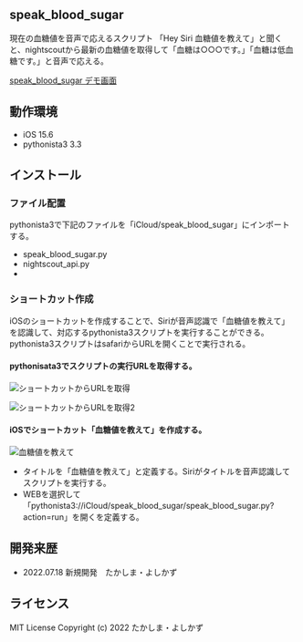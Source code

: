 ## speak_blood_sugar
現在の血糖値を音声で応えるスクリプト
「Hey Siri 血糖値を教えて」と聞くと、nightscoutから最新の血糖値を取得して「血糖は○○○です。」「血糖は低血糖です。」と音声で応える。

[speak_blood_sugar デモ画面](https://twitter.com/takobouzu00/status/1549169086948872192?s=21&t=t9s2WZuuHtxIFTRZDKIujA)

## 動作環境
- iOS 15.6
- pythonista3 3.3
## インストール
### ファイル配置
pythonista3で下記のファイルを「iCloud/speak_blood_sugar」にインポートする。
- speak_blood_sugar.py
- nightscout_api.py
- 
### ショートカット作成

iOSのショートカットを作成することで、Siriが音声認識で「血糖値を教えて」を認識して、対応するpythonista3スクリプトを実行することができる。
pythonista3スクリプトはsafariからURLを開くことで実行される。

#### pythonisata3でスクリプトの実行URLを取得する。

![ショートカットからURLを取得](https://user-images.githubusercontent.com/108761384/179634718-3373481f-3b86-4ee1-9f2e-d3d761c42bb8.png)

![ショートカットからURLを取得2](https://user-images.githubusercontent.com/108761384/179635675-fb391f3d-fd47-45ac-97d7-b361c3e9165f.png)

#### iOSでショートカット「血糖値を教えて」を作成する。

![血糖値を教えて](https://user-images.githubusercontent.com/108761384/179632536-b2fb3575-733a-4ffc-b9a7-63e0f1acc33a.png)

- タイトルを「血糖値を教えて」と定義する。Siriがタイトルを音声認識してスクリプトを実行する。
- WEBを選択して「pythonista3://iCloud/speak_blood_sugar/speak_blood_sugar.py?action=run」を開くを定義する。



## 開発来歴
- 2022.07.18 新規開発　たかしま・よしかず
## ライセンス
MIT License
Copyright (c) 2022 たかしま・よしかず
